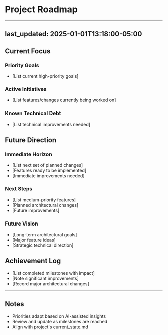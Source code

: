 # Project Roadmap

---
last_updated: 2025-01-01T13:18:00-05:00
---

## Current Focus
### Priority Goals
- [List current high-priority goals]

### Active Initiatives
- [List features/changes currently being worked on]

### Known Technical Debt
- [List technical improvements needed]

## Future Direction

### Immediate Horizon
- [List next set of planned changes]
- [Features ready to be implemented]
- [Immediate improvements needed]

### Next Steps
- [List medium-priority features]
- [Planned architectural changes]
- [Future improvements]

### Future Vision
- [Long-term architectural goals]
- [Major feature ideas]
- [Strategic technical direction]

## Achievement Log
- [List completed milestones with impact]
- [Note significant improvements]
- [Record major architectural changes]

---
## Notes
- Priorities adapt based on AI-assisted insights
- Review and update as milestones are reached
- Align with project's current_state.md
